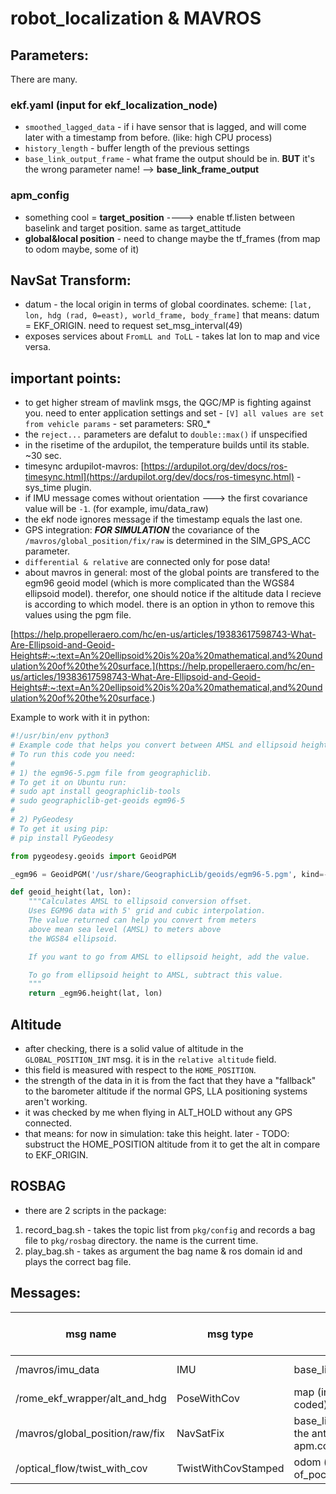 # robot_localization & MAVROS
## Parameters:
There are many.
### ekf.yaml (input for ekf_localization_node)
* ```smoothed_lagged_data``` - if i have sensor that is lagged, and will come later with a timestamp from before. (like: high CPU process)
* ```history_length``` - buffer length of the previous settings
* ```base_link_output_frame``` - what frame the output should be in. **BUT** it's the wrong parameter name! --> **base_link_frame_output**
### apm_config
* something cool = **target_position** ----> enable tf.listen between baselink and target position.
    same as target_attitude
* **global&local position** - need to change maybe the tf_frames (from map to odom maybe, some of it)

## NavSat Transform:
* datum -  the local origin in terms of global coordinates. scheme: ```[lat, lon, hdg (rad, 0=east), world_frame, body_frame]```
    that means: datum = EKF_ORIGIN. need to request set_msg_interval(49)
* exposes services about ```FromLL and ToLL``` - takes lat lon to map and vice versa.

## important points:
- to get higher stream of mavlink msgs, the QGC/MP is fighting against you. need to enter application settings and set - ```[V] all values are set from vehicle params``` - set parameters: SR0_*
- the ```reject...``` parameters are defalut to ```double::max()``` if unspecified
- in the risetime of the ardupilot, the temperature builds until its stable. ~30 sec.
- timesync ardupilot-mavros: [https://ardupilot.org/dev/docs/ros-timesync.html](https://ardupilot.org/dev/docs/ros-timesync.html) - sys_time plugin.
- if IMU message comes without orientation ---> the first covariance value will be ```-1```. (for example, imu/data_raw)
- the ekf node ignores message if the timestamp equals the last one.
- GPS integration: ***FOR SIMULATION*** the covariance of the ```/mavros/global_position/fix/raw``` is determined in the SIM_GPS_ACC parameter. 
- ```differential & relative``` are connected only for pose data! 
- about mavros in general: most of the global points are transfered to the egm96 geoid model (which is more complicated than the WGS84 ellipsoid model). therefor, one should notice if the altitude data I recieve is according to which model. there is an option in ython to remove this values using the pgm file.

[https://help.propelleraero.com/hc/en-us/articles/19383617598743-What-Are-Ellipsoid-and-Geoid-Heights#:~:text=An%20ellipsoid%20is%20a%20mathematical,and%20undulation%20of%20the%20surface.](https://help.propelleraero.com/hc/en-us/articles/19383617598743-What-Are-Ellipsoid-and-Geoid-Heights#:~:text=An%20ellipsoid%20is%20a%20mathematical,and%20undulation%20of%20the%20surface.)

Example to work with it in python:
```python
#!/usr/bin/env python3
# Example code that helps you convert between AMSL and ellipsoid height
# To run this code you need:
#
# 1) the egm96-5.pgm file from geographiclib.
# To get it on Ubuntu run:
# sudo apt install geographiclib-tools
# sudo geographiclib-get-geoids egm96-5
#
# 2) PyGeodesy
# To get it using pip:
# pip install PyGeodesy

from pygeodesy.geoids import GeoidPGM

_egm96 = GeoidPGM('/usr/share/GeographicLib/geoids/egm96-5.pgm', kind=-3)

def geoid_height(lat, lon):
    """Calculates AMSL to ellipsoid conversion offset.
    Uses EGM96 data with 5' grid and cubic interpolation.
    The value returned can help you convert from meters 
    above mean sea level (AMSL) to meters above
    the WGS84 ellipsoid.

    If you want to go from AMSL to ellipsoid height, add the value.

    To go from ellipsoid height to AMSL, subtract this value.
    """
    return _egm96.height(lat, lon)
```

## Altitude
- after checking, there is a solid value of altitude in the ```GLOBAL_POSITION_INT``` msg. it is in the ```relative altitude``` field.
- this field is measured with respect to the ```HOME_POSITION```.
- the strength of the data in it is from the fact that they have a "fallback" to the barometer altitude if the normal GPS, LLA positioning systems aren't working.
- it was checked by me when flying in ALT_HOLD without any GPS connected.
- that means: for now in simulation: take this height. later - TODO: substruct the HOME_POSITION altitude from it to get the alt in compare to EKF_ORIGIN.

## ROSBAG
- there are 2 scripts in the package:
1. record_bag.sh - takes the topic list from ```pkg/config``` and records a bag file to ```pkg/rosbag``` directory. the name is the current time.
2. play_bag.sh - takes as argument the bag name & ros domain id and plays the correct bag file.

## Messages:
| msg name                        | msg type    | frame_id                                    | (child_frame_id) | robot_localization node (subscriber to this msg) |
|---------------------------------|-------------|---------------------------------------------|------------------|--------------------------------------------------|
| /mavros/imu_data                | IMU         | base_link    (in apm.config/imu)         | X                | odom & map & navsat                              |
| /rome_ekf_wrapper/alt_and_hdg | PoseWithCov | map  (in rome_ekf_wrapper/hard coded)                                   | X                | odom     & map                                         |
| /mavros/global_position/raw/fix | NavSatFix   | base_link. should be "frame of the antenna" (in apm.config/global_position) | X                | navsat                                           |
| /optical_flow/twist_with_cov | TwistWithCovStamped   | odom (in of_poc/consts/WORLD_FRAME) | X                | odom & map         |